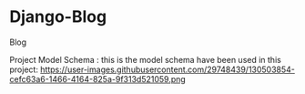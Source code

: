 # Django-Blog
Blog

Project Model Schema :
this is the model schema have been used in this project: 
https://user-images.githubusercontent.com/29748439/130503854-cefc63a6-1466-4164-825a-9f313d521059.png
